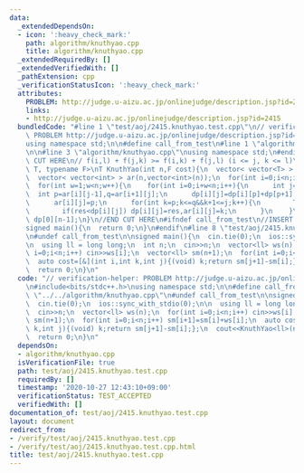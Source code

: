 ```yaml
---
data:
  _extendedDependsOn:
  - icon: ':heavy_check_mark:'
    path: algorithm/knuthyao.cpp
    title: algorithm/knuthyao.cpp
  _extendedRequiredBy: []
  _extendedVerifiedWith: []
  _pathExtension: cpp
  _verificationStatusIcon: ':heavy_check_mark:'
  attributes:
    PROBLEM: http://judge.u-aizu.ac.jp/onlinejudge/description.jsp?id=2415
    links:
    - http://judge.u-aizu.ac.jp/onlinejudge/description.jsp?id=2415
  bundledCode: "#line 1 \"test/aoj/2415.knuthyao.test.cpp\"\n// verification-helper:\
    \ PROBLEM http://judge.u-aizu.ac.jp/onlinejudge/description.jsp?id=2415\n\n#include<bits/stdc++.h>\n\
    using namespace std;\n\n#define call_from_test\n#line 1 \"algorithm/knuthyao.cpp\"\
    \n\n#line 3 \"algorithm/knuthyao.cpp\"\nusing namespace std;\n#endif\n//BEGIN\
    \ CUT HERE\n// f(i,l) + f(j,k) >= f(i,k) + f(j,l) (i <= j, k <= l)\ntemplate<typename\
    \ T, typename F>\nT KnuthYao(int n,F cost){\n  vector< vector<T> > dp(n,vector<T>(n));\n\
    \  vector< vector<int> > ar(n,vector<int>(n));\n  for(int i=0;i<n;i++) dp[i][i]=T(0),ar[i][i]=i;\n\
    \  for(int w=1;w<n;w++){\n    for(int i=0;i+w<n;i++){\n      int j=i+w;\n    \
    \  int p=ar[i][j-1],q=ar[i+1][j];\n      dp[i][j]=dp[i][p]+dp[p+1][j]+cost(i,p,j);\n\
    \      ar[i][j]=p;\n      for(int k=p;k<=q&&k+1<=j;k++){\n        T res=dp[i][k]+dp[k+1][j]+cost(i,k,j);\n\
    \        if(res<dp[i][j]) dp[i][j]=res,ar[i][j]=k;\n      }\n    }\n  }\n  return\
    \ dp[0][n-1];\n}\n//END CUT HERE\n#ifndef call_from_test\n//INSERT ABOVE HERE\n\
    signed main(){\n  return 0;\n}\n#endif\n#line 8 \"test/aoj/2415.knuthyao.test.cpp\"\
    \n#undef call_from_test\n\nsigned main(){\n  cin.tie(0);\n  ios::sync_with_stdio(0);\n\
    \n  using ll = long long;\n  int n;\n  cin>>n;\n  vector<ll> ws(n);\n  for(int\
    \ i=0;i<n;i++) cin>>ws[i];\n  vector<ll> sm(n+1);\n  for(int i=0;i<n;i++) sm[i+1]=sm[i]+ws[i];\n\
    \  auto cost=[&](int i,int k,int j){(void) k;return sm[j+1]-sm[i];};\n  cout<<KnuthYao<ll>(n,cost)<<endl;\n\
    \  return 0;\n}\n"
  code: "// verification-helper: PROBLEM http://judge.u-aizu.ac.jp/onlinejudge/description.jsp?id=2415\n\
    \n#include<bits/stdc++.h>\nusing namespace std;\n\n#define call_from_test\n#include\
    \ \"../../algorithm/knuthyao.cpp\"\n#undef call_from_test\n\nsigned main(){\n\
    \  cin.tie(0);\n  ios::sync_with_stdio(0);\n\n  using ll = long long;\n  int n;\n\
    \  cin>>n;\n  vector<ll> ws(n);\n  for(int i=0;i<n;i++) cin>>ws[i];\n  vector<ll>\
    \ sm(n+1);\n  for(int i=0;i<n;i++) sm[i+1]=sm[i]+ws[i];\n  auto cost=[&](int i,int\
    \ k,int j){(void) k;return sm[j+1]-sm[i];};\n  cout<<KnuthYao<ll>(n,cost)<<endl;\n\
    \  return 0;\n}\n"
  dependsOn:
  - algorithm/knuthyao.cpp
  isVerificationFile: true
  path: test/aoj/2415.knuthyao.test.cpp
  requiredBy: []
  timestamp: '2020-10-27 12:43:10+09:00'
  verificationStatus: TEST_ACCEPTED
  verifiedWith: []
documentation_of: test/aoj/2415.knuthyao.test.cpp
layout: document
redirect_from:
- /verify/test/aoj/2415.knuthyao.test.cpp
- /verify/test/aoj/2415.knuthyao.test.cpp.html
title: test/aoj/2415.knuthyao.test.cpp
---
```

